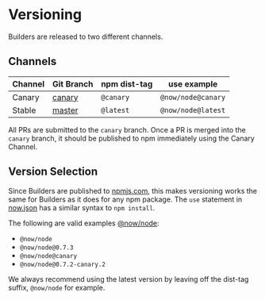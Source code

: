 # Versioning

Builders are released to two different channels.

## Channels

| Channel | Git Branch                                                    | npm dist-tag | use example        |
| ------- | ------------------------------------------------------------- | ------------ | ------------------ |
| Canary  | [canary](https://github.com/zeit/now/commits/canary)          | `@canary`    | `@now/node@canary` |
| Stable  | [master](https://github.com/zeit/now/commits/master)          | `@latest`    | `@now/node@latest` |

All PRs are submitted to the `canary` branch. Once a PR is merged into the `canary` branch, it should be published to npm immediately using the Canary Channel.

## Version Selection

Since Builders are published to [npmjs.com](https://npmjs.com), this makes versioning works the same for Builders as it does for any npm package. The `use` statement in [now.json](https://zeit.co/docs/v2/advanced/configuration#builds) has a similar syntax to `npm install`.

The following are valid examples [@now/node](https://www.npmjs.com/package/@now/node?activeTab=versions):

- `@now/node`
- `@now/node@0.7.3`
- `@now/node@canary`
- `@now/node@0.7.2-canary.2`

We always recommend using the latest version by leaving off the dist-tag suffix, `@now/node` for example.
